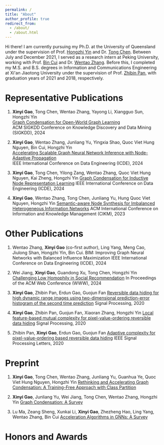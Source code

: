 ```yaml
---
permalink: /
title: "About"
author_profile: true
redirect_from: 
  - /about/
  - /about.html
---
```



Hi there! I am currently pursuing my Ph.D. at the University of Queensland under the supervision of Prof. [Hongzhi Yin](https://sites.google.com/view/hongzhi-yin/home) and Dr. [Tong Chen](https://researchers.uq.edu.au/researcher/27868). Between July and December 2021, I served as a research intern at Peking University, working with Prof. [Bin Cui](https://cuibinpku.github.io/) and Dr. [Wentao Zhang](https://zwt233.github.io/). Before this, I completed my M.S. and B.S. degrees in Information and Communications Engineering at Xi'an Jiaotong University under the supervision of Prof. [Zhibin Pan](https://www.researchgate.net/profile/Zhibin-Pan-2), with graduation years of 2021 and 2018, respectively.



Representative Publications
======
1. **Xinyi Gao**, Tong Chen, Wentao Zhang, Yayong Li, Xiangguo Sun, Hongzhi Yin  
[Graph Condensation for Open-World Graph Learning](https://arxiv.org/abs/2405.17003)  
ACM SIGKDD Conference on Knowledge Discovery and Data Mining (SIGKDD), 2024


2. **Xinyi Gao**, Wentao Zhang, Junliang Yu, Yingxia Shao, Quoc Viet Hung Nguyen, Bin Cui, Hongzhi Yin  
[Accelerating Scalable Graph Neural Network Inference with Node-Adaptive Propagation](https://arxiv.org/abs/2310.10998)  
IEEE International Conference on Data Engineering (ICDE), 2024


1. **Xinyi Gao**, Tong Chen, Yilong Zang, Wentao Zhang, Quoc Viet Hung Nguyen, Kai Zheng, Hongzhi Yin
[Graph Condensation for Inductive Node Representation Learning](https://arxiv.org/abs/2307.15967)
IEEE International Conference on Data Engineering (ICDE), 2024


1. **Xinyi Gao**, Wentao Zhang, Tong Chen, Junliang Yu, Hung Quoc Viet Nguyen, Hongzhi Yin
[Semantic-aware Node Synthesis for Imbalanced Heterogeneous Information Networks](https://arxiv.org/abs/2302.14061)
ACM International Conference on Information and Knowledge Management (CIKM), 2023




Other Publications
======

1. Wentao Zhang, **Xinyi Gao** (co-first author), Ling Yang, Meng Cao, Jiulong Shan, Hongzhi Yin, Bin Cui.
BIM: Improving Graph Neural Networks with Balanced Influence Maximization
IEEE International Conference on Data Engineering (ICDE), 2024

1. Wei Jiang, **Xinyi Gao**, Guandong Xu, Tong Chen, Hongzhi Yin
[Challenging Low Homophily in Social Recommendation](https://dl.acm.org/doi/abs/10.1145/3589334.3645460)
In Proceedings of the ACM Web Conference (WWW), 2024

1. **Xinyi Gao**, Zhibin Pan, Erdun Gao, Guojun Fan
[Reversible data hiding for high dynamic range images using two-dimensional prediction-error histogram of the second time prediction](https://www.sciencedirect.com/science/article/pii/S0165168420301225)
Signal Processing, 2020

1. **Xinyi Gao**, Zhibin Pan, Guojun Fan, Xiaoran Zhang, Hongzhi Yin
[Local feature-based mutual complexity for pixel-value-ordering reversible data hiding](https://www.sciencedirect.com/science/article/pii/S0165168422003723)
Signal Processing, 2020

1. Zhibin Pan, **Xinyi Gao**, Erdun Gao, Guojun Fan
[Adaptive complexity for pixel-value-ordering based reversible data hiding](https://ieeexplore.ieee.org/document/9098041)
IEEE Signal Processing Letters, 2020





Preprint
======
1. **Xinyi Gao**, Tong Chen, Wentao Zhang, Junliang Yu, Guanhua Ye, Quoc Viet Hung Nguyen, Hongzhi Yin
[Rethinking and Accelerating Graph Condensation: A Training-Free Approach with Class Partition](https://arxiv.org/abs/2405.13707)


1. **Xinyi Gao**, Junliang Yu, Wei Jiang, Tong Chen, Wentao Zhang, Hongzhi Yin
[Graph Condensation: A Survey](https://arxiv.org/abs/2401.11720)


1. Lu Ma, Zeang Sheng, Xunkai Li, **Xinyi Gao**, Zhezheng Hao, Ling Yang, Wentao Zhang, Bin Cui
[Acceleration Algorithms in GNNs: A Survey](https://arxiv.org/abs/2405.04114)


Honors and Awards
======




<!-- Academic Experiences
======

**[2022.01-Present]** The University of Queensland (UQ), Ph.D. student. Supervisor: Prof. Hongzhi Yin

**[2021.06-2021.12]** Peking University (PKU), Research Intern. Supervisors: Prof. Bin Cui and Dr. Wentao Zhang

**[2018.06-2021.06]** Xi'an Jiaotong University (XJTU), M.S. in Information and Communications Engineering. Supervisor: Prof. Zhibin Pan

**[2014.09-2018.06]** Xi'an Jiaotong University (XJTU), B.S. in Information and Communications Engineering -->



